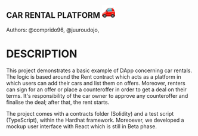 ## CAR RENTAL PLATFORM <img src=https://github.com/juuroudojo/images/blob/main/12wsvdpa6hhe.png height = "35" /> 

Authors: @comprido96, @juuroudojo,

# DESCRIPTION



This project demonstrates a basic example of DApp concerning car rentals.
The logic is based around the Rent contract which acts as a platform in which users can add their cars and list them on offers. Moreover, renters can 
sign for an offer or place a counteroffer in order to get a deal on their terms. 
It's responsibility of the car owner to approve any counteroffer and finalise the deal; after that, the rent starts.

The project comes with a contracts folder (Solidity) and a test script (TypeScript), within the Hardhat framework. 
Moreoever, we developed a mockup user interface with React which is still in Beta phase.

